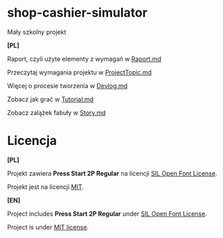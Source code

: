# shop-cashier-simulator
Mały szkolny projekt

**\[PL\]**

Raport, czyli użyte elementy z wymagań w [Raport.md](Raport.md)

Przeczytaj wymagania projektu w [ProjectTopic.md](ProjectTopic.md)

Więcej o procesie tworzenia w [Devlog.md](Devlog.md)

Zobacz jak grać w [Tutorial.md](Tutorial.md)

Zobacz zalążek fabuły w [Story.md](Story.md)

# Licencja
**\[PL\]**

Projekt zawiera **Press Start 2P Regular** na licencji
[SIL Open Font License](res/Fonts/OFL-PressStart2P.txt).

Projekt jest na licencji [MIT](LICENSE).


**\[EN\]**

Project includes **Press Start 2P Regular** under
[SIL Open Font License](res/Fonts/OFL-PressStart2P.txt).

Project is under [MIT license](LICENSE).